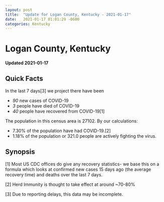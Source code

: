```yaml
---
layout: post
title:  "Update for Logan County, Kentucky - 2021-01-17"
date:   2021-01-17 01:01:29 -0600
categories: Kentucky
---
```


# Logan County, Kentucky
#### Updated 2021-01-17

## Quick Facts

In the last 7 days[3] we project there have been
- *90* new cases of COVID-19
- *3* people have died of COVID-19
- *40* people have recovered from COVID-19[1]

The population in this census area is 27102. By our calculations:
- 7.30% of the population have had COVID-19.[2]
- 1.18% of the population or 321.0 people are actively fighting the virus.

## Synopsis




[1] Most US CDC offices do give any recovery statistics- we base this on a formula which looks at confirmed new cases
15 days ago (the average recovery time) and deaths over the last 7 days.

[2] Herd Immunity is thought to take effect at around ~70-80%

[3] Due to reporting delays, this data may be incomplete.
 
    